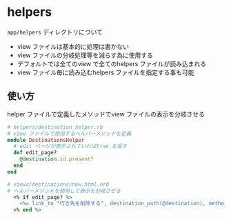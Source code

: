 # helpers

`app/helpers` ディレクトリについて

* view ファイルは基本的に処理は書かない
* view ファイルの分岐処理等を減らす為に使用する
* デフォルトでは全てのview で全てのhelpers ファイルが読み込まれる
* view ファイル毎に読み込むhelpers ファイルを指定する事も可能

## 使い方

helper ファイルで定義したメソッドでview ファイルの表示を分岐させる

```Ruby
# helpers/destination_helper.rb
# view ファイルで使用するヘルパーメソッドを定義
module DestinationsHelper
  # edit ページが表示されていればtrue を返す
  def edit_page?
    @destination.id.present?
  end
end
```

```Ruby
# views/destinations/new.html.erb
# ヘルパーメソッドを使用して表示を分岐させる
  <% if edit_page? %>
    <%= link_to "行き先を削除する", destination_path(@destination), method: :delete, data: { confirm: "Are you sure?" } %>
  <% end %>
```
